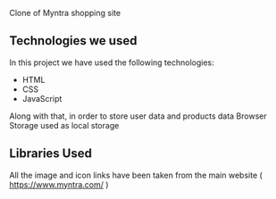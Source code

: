 
Clone of Myntra shopping site

## Technologies we used

In this project we have used the following technologies:

- HTML
- CSS
- JavaScript

Along with that, in order to store user data and products data Browser Storage used as local storage

## Libraries Used

All the image and icon links have been taken from the main website ( https://www.myntra.com/ )





  
